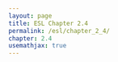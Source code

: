 ```yaml
---
layout: page
title: ESL Chapter 2.4
permalink: /esl/chapter_2_4/
chapter: 2.4
usemathjax: true
---
```

